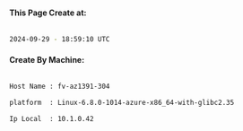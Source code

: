 
   
#### This Page Create at:

```bash

2024-09-29 - 18:59:10 UTC

```

#### Create By Machine:

```bash

Host Name : fv-az1391-304

platform  : Linux-6.8.0-1014-azure-x86_64-with-glibc2.35

Ip Local  : 10.1.0.42

```

